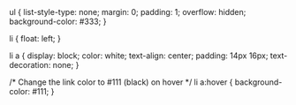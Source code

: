 <css>
ul {
    list-style-type: none;
    margin: 0;
    padding: 1;
    overflow: hidden;
    background-color: #333;
}

li {
    float: left;
}

li a {
    display: block;
    color: white;
    text-align: center;
    padding: 14px 16px;
    text-decoration: none;
}

/* Change the link color to #111 (black) on hover */
li a:hover {
    background-color: #111;
}
</css>
